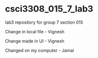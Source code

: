 # csci3308_015_7_lab3
lab3 repository for group 7 section 015


Change in local file - Vignesh

Change made in UI - Vignesh

Changed on my computer - Jamal
